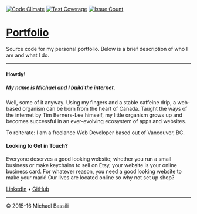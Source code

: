 [![Code Climate](https://codeclimate.com/github/Mikajis/portfolio/badges/gpa.svg)](https://codeclimate.com/github/Mikajis/portfolio) 
[![Test Coverage](https://codeclimate.com/github/Mikajis/portfolio/badges/coverage.svg)](https://codeclimate.com/github/Mikajis/portfolio/coverage)
[![Issue Count](https://codeclimate.com/github/Mikajis/portfolio/badges/issue_count.svg)](https://codeclimate.com/github/Mikajis/portfolio)
# [Portfolio](http://bassi.li)

Source code for my personal portfolio. Below is a brief description of who I am and what I do.

---

#### Howdy!
##### My name is Michael and I build the internet.
Well, some of it anyway. Using my fingers and a stable caffeine drip, a web-based organism can be born from the heart of Canada. Taught the ways of the internet by Tim Berners-Lee himself, my little organism grows up and becomes successful in an ever-evolving ecosystem of apps and websites. 

To reiterate: I am a freelance Web Developer based out of Vancouver, BC.

#### Looking to Get in Touch?
Everyone deserves a good looking website; whether you run a small business or make keychains to sell on Etsy, your website is your online business card. For whatever reason, you need a good looking website to make your mark! Our lives are located online so why not set up shop?

[LinkedIn](https://www.linkedin.com/in/michaelbassili) • [GitHub](https://github.com/mikajis)

---

© 2015-16 Michael Bassili

